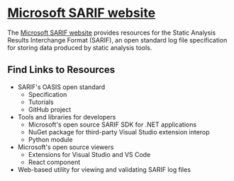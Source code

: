 # [Microsoft SARIF website](https://sarifweb.azurewebsites.net)

The [Microsoft SARIF website](https://sarifweb.azurewebsites.net) provides resources for the Static Analysis Results Interchange Format
(SARIF), an open standard log file specification for storing data produced by static analysis tools.

## Find Links to Resources
- SARIF's OASIS open standard
  - Specification
  - Tutorials
  - GitHub project
- Tools and libraries for developers
  - Microsoft's open source SARIF SDK for .NET applications
  - NuGet package for third-party Visual Studio extension interop
  - Python module
- Microsoft's open source viewers
  - Extensions for Visual Studio and VS Code
  - React component
- Web-based utility for viewing and validating SARIF log files